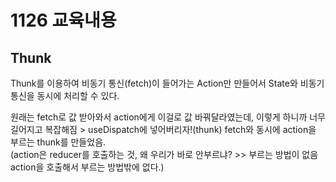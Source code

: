 # 1126 교육내용
## Thunk
 Thunk를 이용하여 비동기 통신(fetch)이 들어가는 Action만 만들어서 State와 비동기 통신을 동시에 처리할 수 있다.</br>
 
 원래는 fetch로 값 받아와서 action에게 이걸로 값 바꿔달라였는데, 이렇게 하니까 너무 길어지고 복잡해짐 > useDispatch에 넣어버리자!(thunk)
  fetch와 동시에 action을 부르는 thunk를 만들었음. </br>
  (action은 reducer를 호출하는 것, 왜 우리가 바로 안부르냐? >> 부르는 방법이 없음 action을 호출해서 부르는 방법밖에 없다.)</br>
  
  
